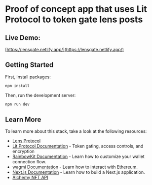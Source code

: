 # Proof of concept app that uses Lit Protocol to token gate lens posts

## Live Demo:
[https://lensgate.netlify.app/](https://lensgate.netlify.app/)


## Getting Started
First, install packages:

```bash
npm install
```

Then, run the development server:

```bash
npm run dev
```


## Learn More

To learn more about this stack, take a look at the following resources:

- [Lens Protocol](https://docs.lens.xyz/docs)
- [Lit Protocol Documentation](https://developer.litprotocol.com/) - Token gating, access controls, and encryption 
- [RainbowKit Documentation](https://rainbowkit.com) - Learn how to customize your wallet connection flow.
- [wagmi Documentation](https://wagmi.sh) - Learn how to interact with Ethereum.
- [Next.js Documentation](https://nextjs.org/docs) - Learn how to build a Next.js application.
- [Alchemy NFT API](https://docs.alchemy.com/reference/nft-api-quickstart)


